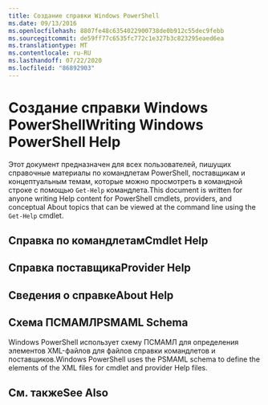 ```yaml
---
title: Создание справки Windows PowerShell
ms.date: 09/13/2016
ms.openlocfilehash: 8807fe48c6354022900738de0b912c55dec9febb
ms.sourcegitcommit: de59ff77c6535fc772c1e327b3c823295eaed6ea
ms.translationtype: MT
ms.contentlocale: ru-RU
ms.lasthandoff: 07/22/2020
ms.locfileid: "86892903"
---
```

# <a name="writing-windows-powershell-help"></a><span data-ttu-id="57568-102">Создание справки Windows PowerShell</span><span class="sxs-lookup"><span data-stu-id="57568-102">Writing Windows PowerShell Help</span></span>

<span data-ttu-id="57568-103">Этот документ предназначен для всех пользователей, пишущих справочные материалы по командлетам PowerShell, поставщикам и концептуальным темам, которые можно просмотреть в командной строке с помощью `Get-Help` командлета.</span><span class="sxs-lookup"><span data-stu-id="57568-103">This document is written for anyone writing Help content for PowerShell cmdlets, providers, and conceptual About topics that can be viewed at the command line using the `Get-Help` cmdlet.</span></span>

## <a name="cmdlet-help"></a><span data-ttu-id="57568-104">Справка по командлетам</span><span class="sxs-lookup"><span data-stu-id="57568-104">Cmdlet Help</span></span>

## <a name="provider-help"></a><span data-ttu-id="57568-105">Справка поставщика</span><span class="sxs-lookup"><span data-stu-id="57568-105">Provider Help</span></span>

## <a name="about-help"></a><span data-ttu-id="57568-106">Сведения о справке</span><span class="sxs-lookup"><span data-stu-id="57568-106">About Help</span></span>

## <a name="psmaml-schema"></a><span data-ttu-id="57568-107">Схема ПСМАМЛ</span><span class="sxs-lookup"><span data-stu-id="57568-107">PSMAML Schema</span></span>

 <span data-ttu-id="57568-108">Windows PowerShell использует схему ПСМАМЛ для определения элементов XML-файлов для файлов справки командлетов и поставщиков.</span><span class="sxs-lookup"><span data-stu-id="57568-108">Windows PowerShell uses the PSMAML schema to define the elements of the XML files for cmdlet and provider Help files.</span></span>

## <a name="see-also"></a><span data-ttu-id="57568-109">См. также</span><span class="sxs-lookup"><span data-stu-id="57568-109">See Also</span></span>
